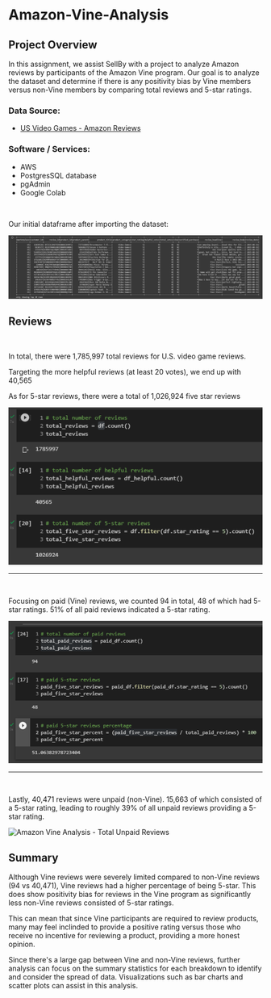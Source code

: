 # Amazon-Vine-Analysis

## Project Overview
In this assignment, we assist SellBy with a project to analyze Amazon reviews by participants of the Amazon Vine program. Our goal is to analyze the dataset and determine if there is any positivity bias by Vine members versus non-Vine members by comparing total reviews and 5-star ratings.



### Data Source:
- [US Video Games - Amazon Reviews](https://s3.amazonaws.com/amazon-reviews-pds/tsv/amazon_reviews_us_Video_Games_v1_00.tsv.gz)
 
### Software / Services:
- AWS
- PostgresSQL database
- pgAdmin
- Google Colab

<br>

Our initial dataframe after importing the dataset:


![Amazon Vine Analysis - US Video Game Reviews](./images/us_video_games_reviews.png)


## Reviews
<br>

In total, there were 1,785,997 total reviews for U.S. video game reviews.

Targeting the more helpful reviews (at least 20 votes), we end up with 40,565

As for 5-star reviews, there were a total of 1,026,924 five star reviews

![Amazon Vine Analysis - Total Reviews](./images/total_reviews.png)

<hr>
<br>

Focusing on paid (Vine) reviews, we counted 94 in total, 48 of which had 5-star ratings. 51% of all paid reviews indicated a 5-star rating.

![Amazon Vine Analysis - Total Paid Reviews](./images/total_paid_reviews.png)

<hr>
<br>

Lastly, 40,471 reviews were unpaid (non-Vine). 15,663 of which consisted of a 5-star rating, leading to roughly 39% of all unpaid reviews providing a 5-star rating.

![Amazon Vine Analysis - Total Unpaid Reviews]("./images/total_unpaid_reviews.png")

## Summary

Although Vine reviews were severely limited compared to non-Vine reviews (94 vs 40,471), Vine reviews had a higher percentage of being 5-star. This does show positivity bias for reviews in the Vine program as significantly less non-Vine reviews consisted of 5-star ratings.

This can mean that since Vine participants are required to review products, many may feel inclinded to provide a positive rating versus those who receive no incentive for reviewing a product, providing a more honest opinion.

Since there's a large gap between Vine and non-Vine reviews, further analysis can focus on the summary statistics for each breakdown to identify and consider the spread of data. Visualizations such as bar charts and scatter plots can assist in this analysis.